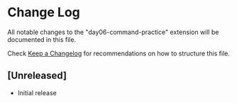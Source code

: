 # Change Log

All notable changes to the "day06-command-practice" extension will be documented in this file.

Check [Keep a Changelog](http://keepachangelog.com/) for recommendations on how to structure this file.

## [Unreleased]

- Initial release